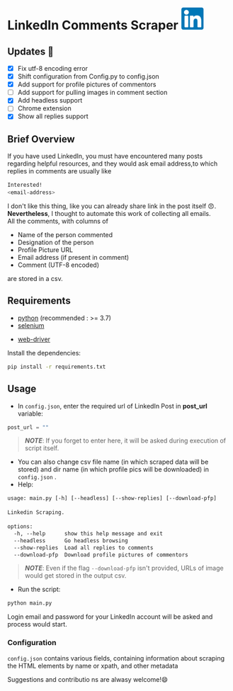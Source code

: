 # LinkedIn Comments Scraper <img src="assets/linkedin_logo.png" width="50" height="50"></img>

## Updates 🚀

- [x] Fix utf-8 encoding error
- [x] Shift configuration from Config.py to config.json
- [x] Add support for profile pictures of commentors
- [ ] Add support for pulling images in comment section
- [x] Add headless support 
- [ ] Chrome extension
- [x] Show all replies support

## Brief Overview
If you have used LinkedIn, you must have encountered many posts regarding helpful resources, and they would ask email address,to which replies in comments are usually like
```bash
Interested!
<email-address>
 ``` 
I don't like this thing, like you can already share link in the post itself :angry:. **Nevertheless**, I thought to automate this work of collecting all emails.  
All the comments, with columns of 
- Name of the person commented
- Designation of the person
- Profile Picture URL
- Email address (if present in comment)
- Comment (UTF-8 encoded)

are stored in a csv.

## Requirements
- [python](https://www.python.org/) (recommended : >= 3.7)
- [selenium](https://pypi.org/project/selenium/) 
<!-- <img src="assets/selenium_logo.png" width="20" height="20"></img> -->
- [web-driver](https://pypi.org/project/webdriver-manager/)

Install the dependencies:
```bash
pip install -r requirements.txt
```

## Usage

- In `config.json`, enter the required url of LinkedIn Post in **post_url** variable:
```python
post_url = ""
```
> *__NOTE__*: If you forget to enter here, it will be asked during execution of script itself.

- You can also change csv file name (in which scraped data will be stored) and dir name (in which profile pics will be downloaded) in `config.json` .
- Help:
```
usage: main.py [-h] [--headless] [--show-replies] [--download-pfp]

Linkedin Scraping.

options:
  -h, --help      show this help message and exit
  --headless      Go headless browsing
  --show-replies  Load all replies to comments
  --download-pfp  Download profile pictures of commentors
```
> *__NOTE__*: Even if the flag `--download-pfp` isn't provided, URLs of image would get stored in the output csv.

- Run the script:
```bash
python main.py
```

Login email and password for your LinkedIn account will be asked and process would start.

### Configuration

`config.json` contains various fields, containing information about scraping the HTML elements by name or xpath, and other metadata

Suggestions and contributio ns are alwasy welcome!:smile:
